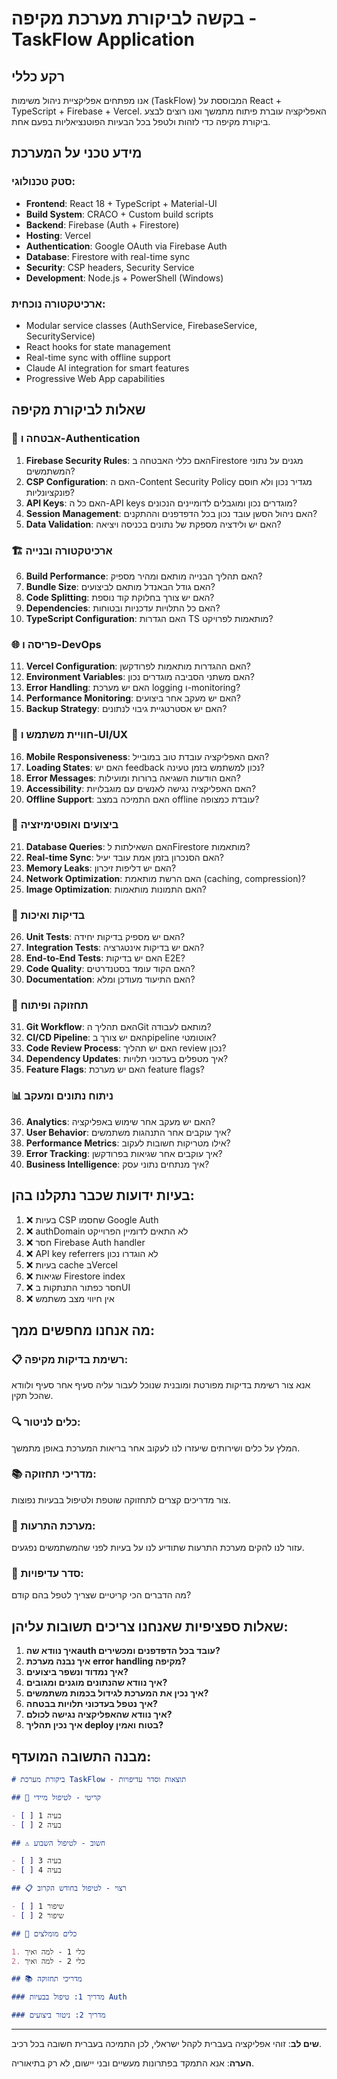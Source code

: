 # בקשה לביקורת מערכת מקיפה - TaskFlow Application

## רקע כללי

אנו מפתחים אפליקציית ניהול משימות (TaskFlow) המבוססת על React + TypeScript + Firebase + Vercel. האפליקציה עוברת פיתוח מתמשך ואנו רוצים לבצע ביקורת מקיפה כדי לזהות ולטפל בכל הבעיות הפוטנציאליות בפעם אחת.

## מידע טכני על המערכת

### סטק טכנולוגי:

- **Frontend**: React 18 + TypeScript + Material-UI
- **Build System**: CRACO + Custom build scripts
- **Backend**: Firebase (Auth + Firestore)
- **Hosting**: Vercel
- **Authentication**: Google OAuth via Firebase Auth
- **Database**: Firestore with real-time sync
- **Security**: CSP headers, Security Service
- **Development**: Node.js + PowerShell (Windows)

### ארכיטקטורה נוכחית:

- Modular service classes (AuthService, FirebaseService, SecurityService)
- React hooks for state management
- Real-time sync with offline support
- Claude AI integration for smart features
- Progressive Web App capabilities

## שאלות לביקורת מקיפה

### 🔐 אבטחה ו-Authentication

1. **Firebase Security Rules**: האם כללי האבטחה בFirestore מגנים על נתוני המשתמשים?
2. **CSP Configuration**: האם ה-Content Security Policy מגדיר נכון ולא חוסם פונקציונליות?
3. **API Keys**: האם כל ה-API keys מוגדרים נכון ומוגבלים לדומיינים הנכונים?
4. **Session Management**: האם ניהול הסשן עובד נכון בכל הדפדפנים וההתקנים?
5. **Data Validation**: האם יש ולידציה מספקת של נתונים בכניסה ויציאה?

### 🏗️ ארכיטקטורה ובנייה

6. **Build Performance**: האם תהליך הבנייה מותאם ומהיר מספיק?
7. **Bundle Size**: האם גודל הבאנדל מותאם לביצועים?
8. **Code Splitting**: האם יש צורך בחלוקת קוד נוספת?
9. **Dependencies**: האם כל התלויות עדכניות ובטוחות?
10. **TypeScript Configuration**: האם הגדרות TS מותאמות לפרויקט?

### 🌐 פריסה ו-DevOps

11. **Vercel Configuration**: האם ההגדרות מותאמות לפרודקשן?
12. **Environment Variables**: האם משתני הסביבה מוגדרים נכון?
13. **Error Handling**: האם יש מערכת logging ו-monitoring?
14. **Performance Monitoring**: האם יש מעקב אחר ביצועים?
15. **Backup Strategy**: האם יש אסטרטגיית גיבוי לנתונים?

### 📱 חוויית משתמש ו-UI/UX

16. **Mobile Responsiveness**: האם האפליקציה עובדת טוב במובייל?
17. **Loading States**: האם יש feedback נכון למשתמש בזמן טעינה?
18. **Error Messages**: האם הודעות השגיאה ברורות ומועילות?
19. **Accessibility**: האם האפליקציה נגישה לאנשים עם מוגבלויות?
20. **Offline Support**: האם התמיכה במצב offline עובדת כמצופה?

### 🔄 ביצועים ואופטימיזציה

21. **Database Queries**: האם השאילתות לFirestore מותאמות?
22. **Real-time Sync**: האם הסנכרון בזמן אמת עובד יעיל?
23. **Memory Leaks**: האם יש דליפות זיכרון?
24. **Network Optimization**: האם הרשת מותאמת (caching, compression)?
25. **Image Optimization**: האם התמונות מותאמות?

### 🧪 בדיקות ואיכות

26. **Unit Tests**: האם יש מספיק בדיקות יחידה?
27. **Integration Tests**: האם יש בדיקות אינטגרציה?
28. **End-to-End Tests**: האם יש בדיקות E2E?
29. **Code Quality**: האם הקוד עומד בסטנדרטים?
30. **Documentation**: האם התיעוד מעודכן ומלא?

### 🔧 תחזוקה ופיתוח

31. **Git Workflow**: האם תהליך הGit מותאם לעבודה?
32. **CI/CD Pipeline**: האם יש צורך בpipeline אוטומטי?
33. **Code Review Process**: האם יש תהליך review נכון?
34. **Dependency Updates**: איך מטפלים בעדכוני תלויות?
35. **Feature Flags**: האם יש מערכת feature flags?

### 📊 ניתוח נתונים ומעקב

36. **Analytics**: האם יש מעקב אחר שימוש באפליקציה?
37. **User Behavior**: איך עוקבים אחר התנהגות משתמשים?
38. **Performance Metrics**: אילו מטריקות חשובות לעקוב?
39. **Error Tracking**: איך עוקבים אחר שגיאות בפרודקשן?
40. **Business Intelligence**: איך מנתחים נתוני עסק?

## בעיות ידועות שכבר נתקלנו בהן:

1. ❌ בעיות CSP שחסמו Google Auth
2. ❌ authDomain לא התאים לדומיין הפרוייקט
3. ❌ חסר Firebase Auth handler
4. ❌ API key referrers לא הוגדרו נכון
5. ❌ בעיות cache בVercel
6. ❌ שגיאות Firestore index
7. ❌ חסר כפתור התנתקות בUI
8. ❌ אין חיווי מצב משתמש

## מה אנחנו מחפשים ממך:

### 📋 רשימת בדיקות מקיפה:

אנא צור רשימת בדיקות מפורטת ומובנית שנוכל לעבור עליה סעיף אחר סעיף ולוודא שהכל תקין.

### 🔍 כלים לניטור:

המלץ על כלים ושירותים שיעזרו לנו לעקוב אחר בריאות המערכת באופן מתמשך.

### 📚 מדריכי תחזוקה:

צור מדריכים קצרים לתחזוקה שוטפת ולטיפול בבעיות נפוצות.

### 🚨 מערכת התרעות:

עזור לנו להקים מערכת התרעות שתודיע לנו על בעיות לפני שהמשתמשים נפגעים.

### 🎯 סדר עדיפויות:

מה הדברים הכי קריטיים שצריך לטפל בהם קודם?

## שאלות ספציפיות שאנחנו צריכים תשובות עליהן:

1. **איך נוודא שהauth עובד בכל הדפדפנים ומכשירים?**
2. **איך נבנה מערכת error handling מקיפה?**
3. **איך נמדוד ונשפר ביצועים?**
4. **איך נוודא שהנתונים מוגנים ומגובים?**
5. **איך נכין את המערכת לגידול בכמות משתמשים?**
6. **איך נטפל בעדכוני תלויות בבטחה?**
7. **איך נוודא שהאפליקציה נגישה לכולם?**
8. **איך נכין תהליך deploy בטוח ואמין?**

## מבנה התשובה המועדף:

```markdown
# ביקורת מערכת TaskFlow - תוצאות וסדר עדיפויות

## 🚨 קריטי - לטיפול מיידי

- [ ] בעיה 1
- [ ] בעיה 2

## ⚠️ חשוב - לטיפול השבוע

- [ ] בעיה 3
- [ ] בעיה 4

## 📋 רצוי - לטיפול בחודש הקרוב

- [ ] שיפור 1
- [ ] שיפור 2

## 🔧 כלים מומלצים

1. כלי 1 - למה ואיך
2. כלי 2 - למה ואיך

## 📚 מדריכי תחזוקה

### מדריך 1: טיפול בבעיות Auth

### מדריך 2: ניטור ביצועים
```

---

**שים לב**: זוהי אפליקציה בעברית לקהל ישראלי, לכן התמיכה בעברית חשובה בכל רכיב.

**הערה**: אנא התמקד בפתרונות מעשיים ובני יישום, לא רק בתיאוריה.

